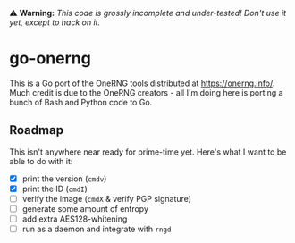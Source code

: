 ⚠️ **Warning:** _This code is grossly incomplete and under-tested! Don't use it yet, except to hack on it._

# go-onerng

This is a Go port of the OneRNG tools distributed at https://onerng.info/. Much credit is due to the OneRNG creators - all I'm doing here is porting a bunch of Bash and Python code to Go.

## Roadmap

This isn't anywhere near ready for prime-time yet. Here's what I want to be able to do with it:

- [x] print the version (`cmdv`)
- [x] print the ID (`cmdI`)
- [ ] verify the image (`cmdX` & verify PGP signature)
- [ ] generate some amount of entropy
- [ ] add extra AES128-whitening
- [ ] run as a daemon and integrate with `rngd`

